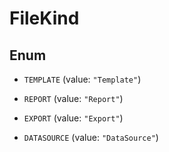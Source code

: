 

# FileKind

## Enum


* `TEMPLATE` (value: `"Template"`)

* `REPORT` (value: `"Report"`)

* `EXPORT` (value: `"Export"`)

* `DATASOURCE` (value: `"DataSource"`)



